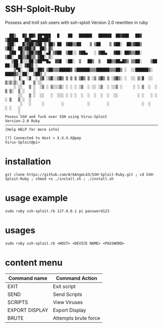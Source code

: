 # SSH-Sploit-Ruby
Possess and troll ssh users with ssh-sploit Version 2.0 rewritten in ruby 

```
   
  ██▒   █▓ ██▓ ██▀███   █    ██   ██████   ██████  ██▓███   ██▓     ▒█████   ██▓▄▄▄█████▓
 ▓██░   █▒▓██▒▓██ ▒ ██▒ ██  ▓██▒▒██    ▒ ▒██    ▒ ▓██░  ██▒▓██▒    ▒██▒  ██▒▓██▒▓  ██▒ ▓▒
  ▓██  █▒░▒██▒▓██ ░▄█ ▒▓██  ▒██░░ ▓██▄   ░ ▓██▄   ▓██░ ██▓▒▒██░    ▒██░  ██▒▒██▒▒ ▓██░ ▒░
   ▒██ █░░░██░▒██▀▀█▄  ▓▓█  ░██░  ▒   ██▒  ▒   ██▒▒██▄█▓▒ ▒▒██░    ▒██   ██░░██░░ ▓██▓ ░ 
    ▒▀█░  ░██░░██▓ ▒██▒▒▒█████▓ ▒██████▒▒▒██████▒▒▒██▒ ░  ░░██████▒░ ████▓▒░░██░  ▒██▒ ░ 
    ░ ▐░  ░▓  ░ ▒▓ ░▒▓░░▒▓▒ ▒ ▒ ▒ ▒▓▒ ▒ ░▒ ▒▓▒ ▒ ░▒▓▒░ ░  ░░ ▒░▓  ░░ ▒░▒░▒░ ░▓    ▒ ░░   
    ░ ░░   ▒ ░  ░▒ ░ ▒░░░▒░ ░ ░ ░ ░▒  ░ ░░ ░▒  ░ ░░▒ ░     ░ ░ ▒  ░  ░ ▒ ▒░  ▒ ░    ░    
      ░░   ▒ ░  ░░   ░  ░░░ ░ ░ ░  ░  ░  ░  ░  ░  ░░         ░ ░   ░ ░ ░ ▒   ▒ ░  ░      
       ░   ░     ░        ░           ░        ░               ░  ░    ░ ░   ░           
      ░                                                                                  
Posess SSH and fuck over SSH using Virus-Sploit                               Version-2.0 Ruby
─────────────────────────────────────────────────────────────────────────────────────────────                                                
[Help HELP for more info]    

[?] Connected to Host > X.X.X.X@pep
Virus-Sploit@pi>

```


# installation<br> 
`git clone https://github.com/ArkAngeL43/SSH-Sploit-Ruby.git ; cd SSH-Sploit-Ruby ; chmod +x ./install.sh ; ./install.sh`
<br>
# usage example<br>
`sudo ruby ssh-sploit.rb 127.0.0.1 pi password123`
<br>
# usages<br> 
`sudo ruby ssh-sploit.rb <HOST> <DEVICE NAME> <PASSWORD>`
<br>
# content menu 

| Command name  | Command Action         |
| ------------- | ---------------------- |
| EXIT          | Exit script            |
| SEND          | Send Scripts           |
| SCRIPTS       | View Viruses           |
| EXPORT DISPLAY| Export Display         |
| BRUTE         | Attempts brute force   |

